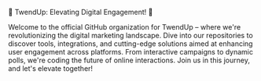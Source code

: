 🚀 TwendUp: Elevating Digital Engagement! 🚀

Welcome to the official GitHub organization for TwendUp – where we're revolutionizing the digital marketing landscape. 
Dive into our repositories to discover tools, integrations, and cutting-edge solutions aimed at enhancing user engagement across platforms. 
From interactive campaigns to dynamic polls, we're coding the future of online interactions. Join us in this journey, and let's elevate together!
